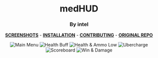 <div align="center">

# medHUD
### By intel

**[SCREENSHOTS](../screenshots/showcase.md)** -
**[INSTALLATION](https://github.com/Hypnootize/TF2-HUD-GitHub-Resources/blob/main/installation/windows_install.md)** -
**[CONTRIBUTING](https://github.com/Hypnootize/TF2-HUD-GitHub-Resources/blob/main/contributing/github_contributing.md)** -
**[ORIGINAL REPO](https://github.com/intellectualbadass/medhud)**

![Main Menu](../screenshots/01_Main_Menu.jpg)
![Health Buff](../screenshots/02_Health_Buff.jpg)
![Health & Ammo Low](../screenshots/03_Health_Ammo_Low.jpg)
![Ubercharge](../screenshots/04_Ubercharge.jpg)
![Scoreboard](../screenshots/05_Scoreboard.jpg)
![Win & Damage](../screenshots/06_Win.jpg)
